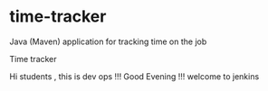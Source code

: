 # time-tracker
Java (Maven) application for tracking time on the job

Time tracker

Hi students , this is dev ops !!! Good Evening !!! welcome to jenkins
